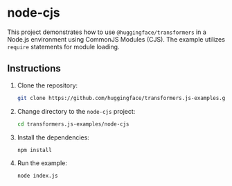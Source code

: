 # node-cjs

This project demonstrates how to use `@huggingface/transformers` in a Node.js environment using CommonJS Modules (CJS). The example utilizes `require` statements for module loading.

## Instructions

1. Clone the repository:
   ```sh
   git clone https://github.com/huggingface/transformers.js-examples.git
   ```
2. Change directory to the `node-cjs` project:
   ```sh
   cd transformers.js-examples/node-cjs
   ```
3. Install the dependencies:
   ```sh
   npm install
   ```
4. Run the example:
   ```sh
   node index.js
   ```
